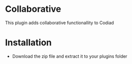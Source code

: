 # Collaborative

This plugin adds collaborative functionallity to Codiad

# Installation

- Download the zip file and extract it to your plugins folder
